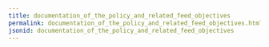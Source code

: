 ```yaml
---
title: documentation_of_the_policy_and_related_feed_objectives
permalink: documentation_of_the_policy_and_related_feed_objectives.html
jsonid: documentation_of_the_policy_and_related_feed_objectives
---
```

